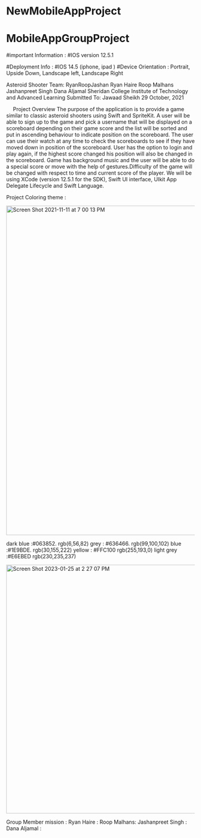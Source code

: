 # NewMobileAppProject
# MobileAppGroupProject

#important Information :
#IOS version 12.5.1

#Deployment Info : #IOS 14.5 (iphone, ipad ) #Device Orientation : Portrait, Upside Down, Landscape left, Landscape Right



Asteroid Shooter
Team: RyanRoopJashan
Ryan Haire 
Roop Malhans 
Jashanpreet Singh 
Dana Aljamal 
Sheridan College Institute of Technology and Advanced Learning
Submitted To: Jawaad Sheikh
29 October, 2021


 
Project Overview
The purpose of the application is to provide a game similar to classic asteroid shooters using Swift and SpriteKit. A user will be able to sign up to the game and pick a username that will be displayed on a scoreboard depending on their game score and the list will be sorted and put in ascending behaviour to indicate position on the scoreboard. The user can use their watch at any time to check the scoreboards to see if they have moved down in position of the scoreboard. User has the option to login and play again, if the highest score changed his position will also be changed in the scoreboard. 
Game has background music and the user will be able to do a special score or move with the help of gestures.Difficulty of the game will be changed with respect to time and current score of the player.
We will be using XCode (version 12.5.1 for the SDK), Swift UI interface, UIkit App Delegate Lifecycle and Swift Language.

Project Coloring theme : 

<img width="878" alt="Screen Shot 2021-11-11 at 7 00 13 PM" src="https://user-images.githubusercontent.com/68449449/141385875-63351509-b8c1-4cfa-9536-afbca3343d11.png">

dark blue :#063852. rgb(6,56,82)
grey : #636466.   rgb(99,100,102)
blue :#1E9BDE.  rgb(30,155,222)
yellow : #FFC100   rgb(255,193,0)
light grey :#E6EBED  rgb(230,235,237)

 <img width="663" alt="Screen Shot 2023-01-25 at 2 27 07 PM" src="https://user-images.githubusercontent.com/74334552/214667167-27baaee1-a6df-4aaf-97a1-45f59c9225a1.png">

Group Member mission : 
Ryan Haire  : 
Roop Malhans:
Jashanpreet Singh :
Dana Aljamal :





